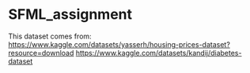 # SFML_assignment

This dataset comes from: https://www.kaggle.com/datasets/yasserh/housing-prices-dataset?resource=download
                         https://www.kaggle.com/datasets/kandij/diabetes-dataset 
